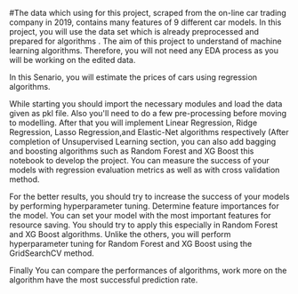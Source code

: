 #The data which using for this project, scraped from the on-line car trading company in 2019, contains many features of 9 different car models. In this project, you will use the data set which is already preprocessed and prepared for algorithms .
The aim of this project to understand of machine learning algorithms. Therefore, you will not need any EDA process as you will be working on the edited data.

In this Senario, you will estimate the prices of cars using regression algorithms.

While starting you should import the necessary modules and load the data given as pkl file. Also you'll need to do a few pre-processing before moving to modelling. After that you will implement Linear Regression, Ridge Regression, Lasso Regression,and Elastic-Net algorithms respectively (After completion of Unsupervised Learning section, you can also add bagging and boosting algorithms such as Random Forest and XG Boost this notebook to develop the project. You can measure the success of your models with regression evaluation metrics as well as with cross validation method.

For the better results, you should try to increase the success of your models by performing hyperparameter tuning. Determine feature importances for the model. You can set your model with the most important features for resource saving. You should try to apply this especially in Random Forest and XG Boost algorithms. Unlike the others, you will perform hyperparameter tuning for Random Forest and XG Boost using the GridSearchCV method.

Finally You can compare the performances of algorithms, work more on the algorithm have the most successful prediction rate.
